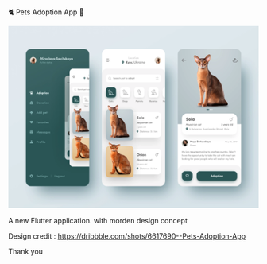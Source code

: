 🐈 Pets Adoption App 🐶

![Image](https://github.com/vitulgoyani/Pets_Adoption_App/blob/master/Screenshot%202020-02-29%20at%204.38.22%20PM.png)

A new Flutter application. with morden design concept

Design credit : https://dribbble.com/shots/6617690--Pets-Adoption-App

Thank you
